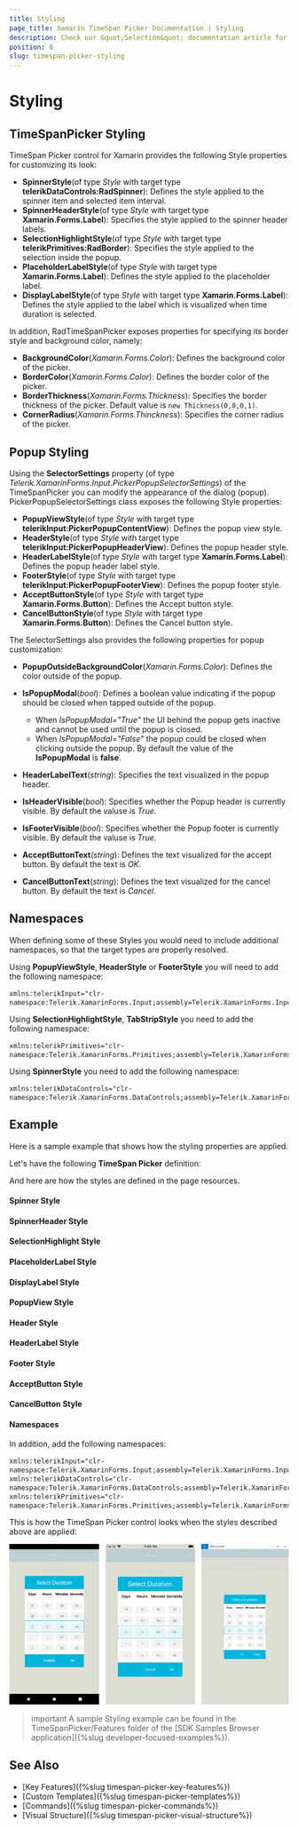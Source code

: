 ```yaml
---
title: Styling
page_title: Xamarin TimeSpan Picker Documentation | Styling
description: Check our &quot;Selection&quot; documentation article for Telerik TimeSpan Picker for Xamarin control.
position: 8
slug: timespan-picker-styling
---
```


# Styling

## TimeSpanPicker Styling

TimeSpan Picker control for Xamаrin provides the following Style properties for customizing its look:

* **SpinnerStyle**(of type *Style* with target type **telerikDataControls:RadSpinner**): Defines the style applied to the spinner item and selected item interval.
* **SpinnerHeaderStyle**(of type *Style* with target type **Xamarin.Forms.Label**): Specifies the style applied to the spinner header labels.
* **SelectionHighlightStyle**(of type *Style* with target type **telerikPrimitives:RadBorder**): Specifies the style applied to the selection inside the popup. 
* **PlaceholderLabelStyle**(of type *Style* with target type **Xamarin.Forms.Label**): Defines the style applied to the placeholder label. 
* **DisplayLabelStyle**(of type *Style* with target type **Xamarin.Forms.Label**): Defines the style applied to the label which is visualized when time duration is selected.

In addition, RadTimeSpanPicker exposes properties for specifying its border style and background color, namely:

* **BackgroundColor**(*Xamarin.Forms.Color*): Defines the background color of the picker.
* **BorderColor**(*Xamarin.Forms.Color*): Defines the border color of the picker.
* **BorderThickness**(*Xamarin.Forms.Thickness*): Specifies the border thickness of the picker. Default value is `new Thickness(0,0,0,1)`.
* **CornerRadius**(*Xamarin.Forms.Thinckness*): Specifies the corner radius of the picker.

## Popup Styling

Using the **SelectorSettings** property (of type *Telerik.XamarinForms.Input.PickerPopupSelectorSettings*) of the TimeSpanPicker you can modify the appearance of the dialog (popup). PickerPopupSelectorSettings class exposes the following Style properties:

* **PopupViewStyle**(of type *Style* with target type **telerikInput:PickerPopupContentView**): Defines the popup view style.
* **HeaderStyle**(of type *Style* with target type **telerikInput:PickerPopupHeaderView**): Defines the popup header style.
* **HeaderLabelStyle**(of type *Style* with target type **Xamarin.Forms.Label**): Defines the popup header label style.
* **FooterStyle**(of type *Style* with target type **telerikInput:PickerPopupFooterView**): Defines the popup footer style.
* **AcceptButtonStyle**(of type *Style* with target type **Xamarin.Forms.Button**): Defines the Accept button style.
* **CancelButtonStyle**(of type *Style* with target type **Xamarin.Forms.Button**): Defines the Cancel button style.

The SelectorSettings also provides the following properties for popup customization:

* **PopupOutsideBackgroundColor**(*Xamarin.Forms.Color*): Defines the color outside of the popup.
* **IsPopupModal**(*bool*): Defines a boolean value indicating if the popup should be closed when tapped outside of the popup. 
	* When *IsPopupModal="True"*  the UI behind the popup gets inactive and cannot be used until the popup is closed. 
	* When *IsPopupModal="False"* the popup could be closed when clicking outside the popup. By default the value of the **IsPopupModal** is **false**.
	
* **HeaderLabelText**(*string*): Specifies the text visualized in the popup header.
* **IsHeaderVisible**(*bool*): Specifies whether the Popup header is currently visible. By default the valuse is *True*.
* **IsFooterVisible**(*bool*): Specifies whether the Popup footer is currently visible. By default the valuse is *True*.
* **AcceptButtonText**(*string*): Defines the text visualized for the accept button. By default the text is *OK*.
* **CancelButtonText**(*string*): Defines the text visualized for the cancel button. By default the text is *Cancel*. 

## Namespaces

When defining some of these Styles you would need to include additional namespaces, so that the target types are properly resolved.

Using **PopupViewStyle**, **HeaderStyle** or **FooterStyle** you will need to add the following namespace:

```XAML
xmlns:telerikInput="clr-namespace:Telerik.XamarinForms.Input;assembly=Telerik.XamarinForms.Input"
```

Using **SelectionHighlightStyle**, **TabStripStyle** you need to add the following namespace:

```XAML
xmlns:telerikPrimitives="clr-namespace:Telerik.XamarinForms.Primitives;assembly=Telerik.XamarinForms.Primitives"
```

Using **SpinnerStyle** you need to add the following namespace:

```XAML
xmlns:telerikDataControls="clr-namespace:Telerik.XamarinForms.DataControls;assembly=Telerik.XamarinForms.DataControls"
```

## Example

Here is a sample example that shows how the styling properties are applied.

Let's have the following **TimeSpan Picker** definition:

<snippet id='timespanpicker-style' />

And here are how the styles are defined in the page resources.

#### Spinner Style

<snippet id='timespanpicker-style-spinner-style' />

#### SpinnerHeader Style

<snippet id='timespanpicker-style-spinner-header-style' />

#### SelectionHighlight Style

<snippet id='timespanpicker-style-selection-highlight-style' />

#### PlaceholderLabel Style

<snippet id='timespanpicker-style-placeholder-label-style' />

#### DisplayLabel Style

<snippet id='timespanpicker-style-display-label-style' />

#### PopupView Style

<snippet id='timespanpicker-style-popupview-style' />

#### Header Style

<snippet id='timespanpicker-style-header-style' />

#### HeaderLabel Style

<snippet id='timespanpicker-style-header-label-style' />

#### Footer Style

<snippet id='timespanpicker-style-footer-style' />

#### AcceptButton Style

<snippet id='timespanpicker-style-accept-button-style' />

#### CancelButton Style

<snippet id='timespanpicker-style-cancel-button-style' />

#### Namespaces

In addition, add the following namespaces:

```XAML
xmlns:telerikInput="clr-namespace:Telerik.XamarinForms.Input;assembly=Telerik.XamarinForms.Input"
xmlns:telerikDataControls="clr-namespace:Telerik.XamarinForms.DataControls;assembly=Telerik.XamarinForms.DataControls"
xmlns:telerikPrimitives="clr-namespace:Telerik.XamarinForms.Primitives;assembly=Telerik.XamarinForms.Primitives"
```

This is how the TimeSpan Picker control looks when the styles described above are applied:

![TimeSpan Picker](images/timespan_picker_style.png)

>important A sample Styling example can be found in the TimeSpanPicker/Features folder of the [SDK Samples Browser application]({%slug developer-focused-examples%}).

## See Also

- [Key Features]({%slug timespan-picker-key-features%})
- [Custom Templates]({%slug timespan-picker-templates%})
- [Commands]({%slug timespan-picker-commands%})
- [Visual Structure]({%slug timespan-picker-visual-structure%})

